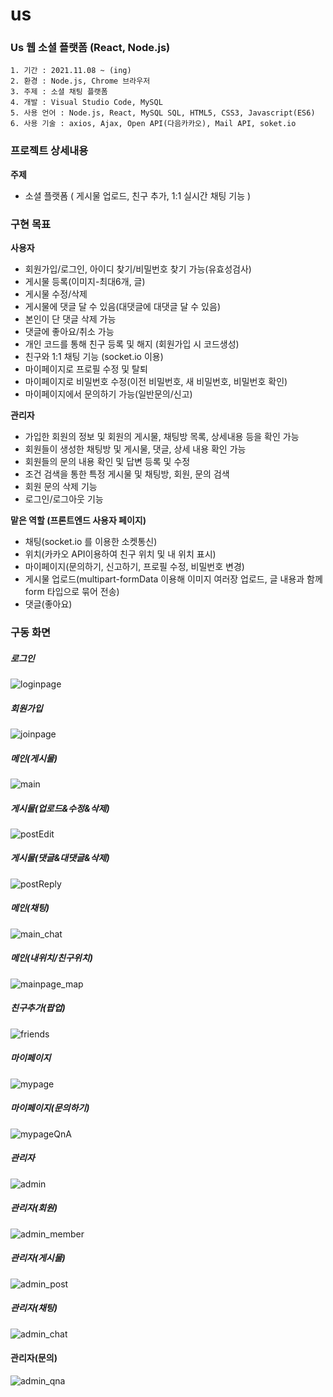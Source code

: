 # us
### Us 웹 소셜 플랫폼 (React, Node.js)

```
1. 기간 : 2021.11.08 ~ (ing)
2. 환경 : Node.js, Chrome 브라우저
3. 주제 : 소셜 채팅 플랫폼
4. 개발 : Visual Studio Code, MySQL
5. 사용 언어 : Node.js, React, MySQL SQL, HTML5, CSS3, Javascript(ES6)
6. 사용 기술 : axios, Ajax, Open API(다음카카오), Mail API, soket.io
```

### 프로젝트 상세내용
**주제**
* 소셜 플랫폼 ( 게시물 업로드, 친구 추가, 1:1 실시간 채팅 기능 )

### 구현 목표
**사용자**
* 회원가입/로그인, 아이디 찾기/비밀번호 찾기 가능(유효성검사)
* 게시물 등록(이미지-최대6개, 글)
* 게시물 수정/삭제
* 게시물에 댓글 달 수 있음(대댓글에 대댓글 달 수 있음)
* 본인이 단 댓글 삭제 가능
* 댓글에 좋아요/취소 가능
* 개인 코드를 통해 친구 등록 및 해지 (회원가입 시 코드생성)
* 친구와 1:1 채팅 기능 (socket.io 이용)
* 마이페이지로 프로필 수정 및 탈퇴
* 마이페이지로 비밀번호 수정(이전 비밀번호, 새 비밀번호, 비밀번호 확인)
* 마이페이지에서 문의하기 가능(일반문의/신고)

**관리자**
+ 가입한 회원의 정보 및 회원의 게시물, 채팅방 목록, 상세내용 등을 확인 가능
+ 회원들이 생성한 채팅방 및 게시물, 댓글, 상세 내용 확인 가능
+ 회원들의 문의 내용 확인 및 답변 등록 및 수정
+ 조건 검색을 통한 특정 게시물 및 채팅방, 회원, 문의 검색
+ 회원 문의 삭제 기능
+ 로그인/로그아웃 기능

**맡은 역할 (프론트엔드 사용자 페이지)**
+ 채팅(socket.io 를 이용한 소켓통신)
+ 위치(카카오 API이용하여 친구 위치 및 내 위치 표시)
+ 마이페이지(문의하기, 신고하기, 프로필 수정, 비밀번호 변경)
+ 게시물 업로드(multipart-formData 이용해 이미지 여러장 업로드, 글 내용과 함께 form 타입으로 묶어 전송)
+ 댓글(좋아요)

### 구동 화면
##### 로그인
![loginpage](https://user-images.githubusercontent.com/75155418/146747126-be0c1e0a-a5ed-4161-8087-fad02c7b8370.png)

##### 회원가입
![joinpage](https://user-images.githubusercontent.com/75155418/146747714-ca0e9ebc-e456-4e9e-b9d6-ebda58627940.png)

##### 메인(게시물)
![main](https://user-images.githubusercontent.com/75155418/145069016-ee490278-32c1-47e8-8f77-cdbf1229c6ec.png)

##### 게시물(업로드&수정&삭제)
![postEdit](https://user-images.githubusercontent.com/75155418/147921380-207e53d2-35a6-4081-8197-6a6600192b72.gif)

##### 게시물(댓글&대댓글&삭제)
![postReply](https://user-images.githubusercontent.com/75155418/147920700-bb4737da-f1ce-4075-98f2-c6413c8fda1f.gif)

##### 메인(채팅)
![main_chat](https://user-images.githubusercontent.com/75155418/146749862-fa85f101-d265-4edf-93d7-3a68684bd034.gif)

##### 메인(내위치/친구위치)
![mainpage_map](https://user-images.githubusercontent.com/75155418/146751025-34bc2a93-6d10-41bc-aa95-9d8a58d4d3dc.gif)

##### 친구추가(팝업)
![friends](https://user-images.githubusercontent.com/75155418/146752451-9ea2a8d5-e184-4b55-889c-c44fa6a7f89c.gif)

##### 마이페이지
![mypage](https://user-images.githubusercontent.com/75155418/145069673-abfc1f3f-bb50-44e9-9a22-01ae606635a3.png)

##### 마이페이지(문의하기)
![mypageQnA](https://user-images.githubusercontent.com/75155418/145070591-a3fdabc1-f77e-46d6-b05e-538c3dfffcfe.png)

##### 관리자
![admin](https://user-images.githubusercontent.com/75155418/145069519-1c291401-f7ed-43c8-9f0c-66e72e68be77.png)

##### 관리자(회원)
![admin_member](https://user-images.githubusercontent.com/75155418/146754218-9c9b7bea-a06a-4814-a76d-cea89f7ca6bb.gif)

##### 관리자(게시물)
![admin_post](https://user-images.githubusercontent.com/75155418/146757209-044e5e9a-ff4f-4920-a022-97869abf2e74.gif)

##### 관리자(채팅)
![admin_chat](https://user-images.githubusercontent.com/75155418/146757581-f4177159-1d3f-4f21-a8a8-984aa13d5ffe.gif)

#### 관리자(문의)
![admin_qna](https://user-images.githubusercontent.com/75155418/146758802-30ca64a7-a431-49c9-b4ae-5dcaa192aaf1.png)
